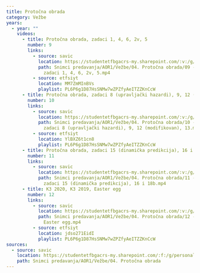 ```yaml
---
title: Protočna obrada
category: Vežbe
years:
  - year: ""
    videos:
      - title: Protočna obrada, zadaci 1, 4, 6, 2v, 5
        number: 9
        links:
          - source: savic
            location: https://studentetfbgacrs-my.sharepoint.com/:v:/g/personal/sa190595d_student_etf_bg_ac_rs/EbQoojv-fStAnAomyaWQplkBQUSgMTsox7laT_4KKqu9Cg
            path: Snimci predavanja/AOR1/Vežbe/04. Protočna obrada/09 - Protočna obrada,
              zadaci 1, 4, 6, 2v, 5.mp4
          - source: etfsiyt
            location: MM7ZmMInBVs
            playlist: PL6P6g1D87HsSNMw7wZPZfyAeITZZKnCcW
      - title: Protočna obrada, zadaci 8 (upravljački hazardi), 9, 12 (modifikovan), 13
        number: 10
        links:
          - source: savic
            location: https://studentetfbgacrs-my.sharepoint.com/:v:/g/personal/sa190595d_student_etf_bg_ac_rs/EZlphZpdOYVGk-hIE7BfL64Bg9PXZXnKo2Uydz_uJyIHDg
            path: Snimci predavanja/AOR1/Vežbe/04. Protočna obrada/10 - Protočna obrada,
              zadaci 8 (upravljački hazardi), 9, 12 (modifikovan), 13.mp4
          - source: etfsiyt
            location: YlBXZ6t1cn8
            playlist: PL6P6g1D87HsSNMw7wZPZfyAeITZZKnCcW
      - title: Protočna obrada, zadaci 15 (dinamička predikcija), 16 i 18b
        number: 11
        links:
          - source: savic
            location: https://studentetfbgacrs-my.sharepoint.com/:v:/g/personal/sa190595d_student_etf_bg_ac_rs/EX4hqs0K1kRDo0JPwPKR5gQBw_tkXp9V7Lc4A2EW5l3JYA
            path: Snimci predavanja/AOR1/Vežbe/04. Protočna obrada/11 - Protočna obrada,
              zadaci 15 (dinamička predikcija), 16 i 18b.mp4
      - title: K3 2020, K3 2019, Easter egg
        number: 12
        links:
          - source: savic
            location: https://studentetfbgacrs-my.sharepoint.com/:v:/g/personal/sa190595d_student_etf_bg_ac_rs/EYbEFBUfT4tFiCGnJn1Rv5ABcDGxIRgBX6J4077I9HkKnA
            path: Snimci predavanja/AOR1/Vežbe/04. Protočna obrada/12 - K3 2020, K3 2019,
              Easter egg.mp4
          - source: etfsiyt
            location: jdso271EidI
            playlist: PL6P6g1D87HsSNMw7wZPZfyAeITZZKnCcW
sources:
  - source: savic
    location: https://studentetfbgacrs-my.sharepoint.com/:f:/g/personal/sa190595d_student_etf_bg_ac_rs/EhS8Gs0hIrpJnTj4aGZ7bwwBPHwZKcBt4ogqyKiyRuZFDw
    path: Snimci predavanja/AOR1/Vežbe/04. Protočna obrada
---
```



